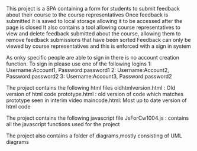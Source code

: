 This project is a SPA containing a form for students to submit feedback about their course to the course representatives
Once feedback is submitted it is saved to local storage allowing it to be accessed after the page is closed
It also contains a tool allowing course representatives to view and delete feedback submitted about the course, allowing them to remove feedback submissions that have been sorted
Feedback can only be viewed by course representatives and this is enforced with a sign in system

As onky specific people are able to sign in there is no account creation function. To sign in please use one of the following logins
1: Username:Account1, Password:password1
2: Username:Account2, Password:password2
3: Username:Account3, Password:password2

The project contains the following html files
oldhtmlversion.html : Old version of html code
prototype.html : old version of code which matches prototype seen in interim video
maincode.html: Most up to date version of html code

The project contains the following javascript file
JsForCw1004.js : contains all the javascript functions used for the project

The project also contains a folder of diagrams,mostly consisting of UML diagrams







